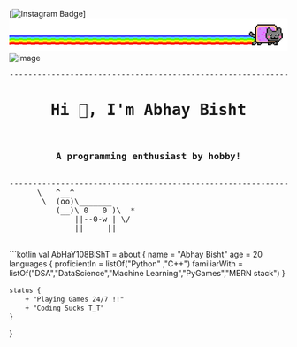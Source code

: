 [![Instagram Badge](https://www.instagram.com/gvt_starlord/?hl=en)]
![image](https://raw.githubusercontent.com/AbHaY108BiShT/AbHaY108BiShT/main/meow.gif)
![image]({https://img.shields.io/badge/Instagram-E4405F?style=for-the-badge&logo=instagram&logoColor=white})
<pre>
--------------------------------------------------------------------------------------------------------------------------------
<h1 align="center">Hi 👋, I'm Abhay Bisht</h1>
<h3 align="center">A programming enthusiast by hobby!</h3>
--------------------------------------------------------------------------------------------------------------------------------
      \   ^__^
       \  (oo)\_______
          (__)\ 0   0 )\  *
              ||--0-w | \/
              ||     ||
</pre>
<br>
```kotlin
val AbHaY108BiShT = about {
    name = "Abhay Bisht"
    age = 20
    languages {
        proficientIn = listOf("Python" ,"C++")
        familiarWith = listOf("DSA","DataScience","Machine Learning","PyGames","MERN stack")
    }

    status {
        + "Playing Games 24/7 !!"
        + "Coding Sucks T_T"
    }
}
```
